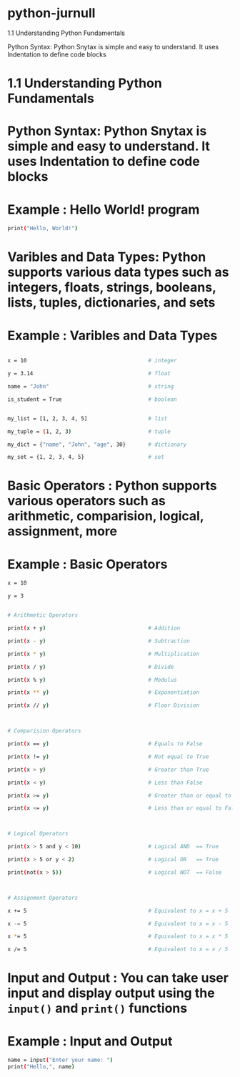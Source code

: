 # python-jurnull

1.1 Understanding Python Fundamentals

Python Syntax: Python Snytax is simple and easy to understand. It uses Indentation to define code blocks

# 1.1 Understanding Python Fundamentals

# Python Syntax: Python Snytax is simple and easy to understand. It uses Indentation to define code blocks

# Example : Hello World! program

```bash
print("Hello, World!")
```


# Varibles and Data Types: Python supports various data types such as integers, floats, strings, booleans, lists, tuples, dictionaries, and sets

# Example : Varibles and Data Types 

```bash

x = 10                                      # integer

y = 3.14                                    # float

name = "John"                               # string

is_student = True                           # boolean


my_list = [1, 2, 3, 4, 5]                   # list

my_tuple = (1, 2, 3)                        # tuple

my_dict = {"name", "John", "age", 30}       # dictionary

my_set = {1, 2, 3, 4, 5}                    # set
```


# Basic Operators : Python supports various operators such as arithmetic, comparision, logical, assignment, more


# Example : Basic Operators

```bash
x = 10

y = 3


# Arithmetic Operators

print(x + y)                                # Addition

print(x - y)                                # Subtraction      

print(x * y)                                # Multiplication

print(x / y)                                # Divide

print(x % y)                                # Modulus

print(x ** y)                               # Exponentiation

print(x // y)                               # Floor Division



# Comparision Operators

print(x == y)                               # Equals to False

print(x != y)                               # Not equal to True

print(x > y)                                # Greater than True

print(x < y)                                # Less than False

print(x >= y)                               # Greater than or equal to True

print(x <= y)                               # Less than or equal to False



# Logical Operators

print(x > 5 and y < 10)                     # Logical AND  == True

print(x > 5 or y < 2)                       # Logical OR   == True

print(not(x > 5))                           # Logical NOT  == False



# Assignment Operators

x += 5                                      # Equivalent to x = x + 5

x -= 5                                      # Equivalent to x = x - 5

x *= 5                                      # Equivalent to x = x * 5

x /= 5                                      # Equivalent to x = x / 5
```



# Input and Output : You can take user input and display output using the `input()` and `print()` functions


# Example : Input and Output 

```bash
name = input("Enter your name: ")
print("Hello,", name)
```